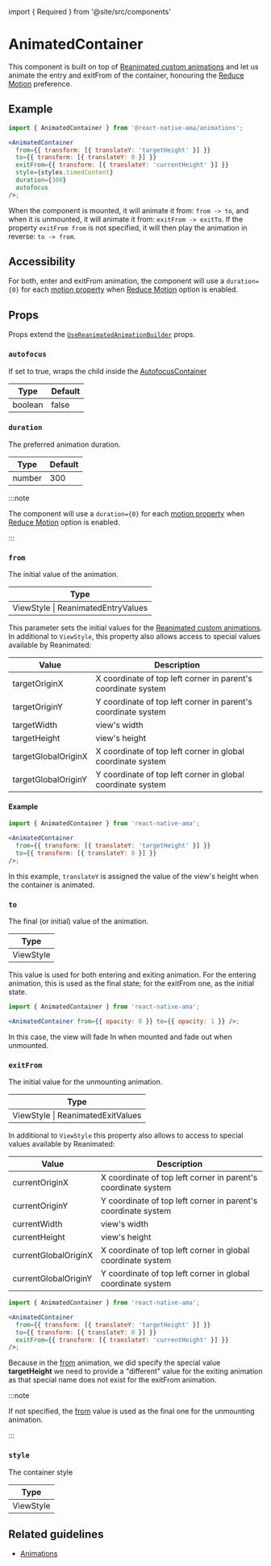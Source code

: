 import { Required } from '@site/src/components'

# AnimatedContainer

This component is built on top of [Reanimated custom animations](https://docs.swmansion.com/react-native-reanimated/docs/layout-animations/custom-animations)
and let us animate the entry and exitFrom of the container, honouring
the [Reduce Motion](https://reactnative.dev/docs/accessibilityinfo) preference.

## Example

```jsx
import { AnimatedContainer } from '@react-native-ama/animations';

<AnimatedContainer
  from={{ transform: [{ translateY: 'targetHeight' }] }}
  to={{ transform: [{ translateY: 0 }] }}
  exitFrom={{ transform: [{ translateY: 'currentHeight' }] }}
  style={styles.timedContent}
  duration={300}
  autofocus
/>;
```

When the component is mounted, it will animate it from: `from -> to`, and when it is unmounted, it will animate it from: `exitFrom -> exitTo`.
If the property `exitFrom from` is not specified, it will then play the animation in reverse: `to -> from`.

## Accessibility

For both, enter and exitFrom animation, the component will use a `duration={0}` for each [motion property](../utils/isMotionAnimation) when [Reduce Motion](../hooks/useAMAContext#isreducemotionenabled) option is enabled.

## Props

Props extend the [`UseReanimatedAnimationBuilder`](../hooks/useReanimatedAnimationBuilder.md) props.

### `autofocus`

If set to true, wraps the child inside the [AutofocusContainer](./AutofocusContainer)

| Type    | Default |
| ------- | ------- |
| boolean | false   |

### `duration`

The preferred animation duration.

| Type   | Default |
| ------ | ------- |
| number | 300     |

:::note

The component will use a `duration={0}` for each [motion property](../utils/isMotionAnimation) when [Reduce Motion](../hooks/useAMAContext#isreducemotionenabled) option is enabled.

:::

### <Required /> `from`

The initial value of the animation.

| Type                               |
| ---------------------------------- |
| ViewStyle \| ReanimatedEntryValues |

This parameter sets the initial values for the [Reanimated custom animations](https://docs.swmansion.com/react-native-reanimated/docs/layout-animations/custom-animations).
In additional to `ViewStyle`, this property also allows access to special values available by Reanimated:

| Value               | Description                                                   |
| ------------------- | ------------------------------------------------------------- |
| targetOriginX       | X coordinate of top left corner in parent's coordinate system |
| targetOriginY       | Y coordinate of top left corner in parent's coordinate system |
| targetWidth         | view's width                                                  |
| targetHeight        | view's height                                                 |
| targetGlobalOriginX | X coordinate of top left corner in global coordinate system   |
| targetGlobalOriginY | Y coordinate of top left corner in global coordinate system   |

#### Example

```jsx
import { AnimatedContainer } from 'react-native-ama';

<AnimatedContainer
  from={{ transform: [{ translateY: 'targetHeight' }] }}
  to={{ transform: [{ translateY: 0 }] }}
/>;
```

In this example, `translateY` is assigned the value of the view's height when the container is animated.

### <Required /> `to`

The final (or initial) value of the animation.

| Type      |
| --------- |
| ViewStyle |

This value is used for both entering and exiting animation.
For the entering animation, this is used as the final state; for the exitFrom one, as the initial state.

```jsx
import { AnimatedContainer } from 'react-native-ama';

<AnimatedContainer from={{ opacity: 0 }} to={{ opacity: 1 }} />;
```

In this case, the view will fade In when mounted and fade out when unmounted.

### `exitFrom`

The initial value for the unmounting animation.

| Type                              |
| --------------------------------- |
| ViewStyle \| ReanimatedExitValues |

In additional to `ViewStyle` this property also allows to access to special values available by Reanimated:

| Value                | Description                                                   |
| -------------------- | ------------------------------------------------------------- |
| currentOriginX       | X coordinate of top left corner in parent's coordinate system |
| currentOriginY       | Y coordinate of top left corner in parent's coordinate system |
| currentWidth         | view's width                                                  |
| currentHeight        | view's height                                                 |
| currentGlobalOriginX | X coordinate of top left corner in global coordinate system   |
| currentGlobalOriginY | Y coordinate of top left corner in global coordinate system   |

```jsx
import { AnimatedContainer } from 'react-native-ama';

<AnimatedContainer
  from={{ transform: [{ translateY: 'targetHeight' }] }}
  to={{ transform: [{ translateY: 0 }] }}
  exitFrom={{ transform: [{ translateY: 'currentHeight' }] }}
/>;
```

Because in the [from](#from) animation, we did specify the special value **targetHeight** we need to provide a "different" value for the exiting animation
as that special name does not exist for the exitFrom animation.

:::note

If not specified, the [from](#from) value is used as the final one for the unmounting animation.

:::

### `style`

The container style

| Type      |
| --------- |
| ViewStyle |

## Related guidelines

- [Animations](/guidelines/animations)
